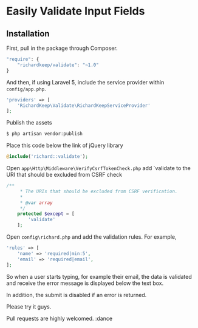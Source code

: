 # Easily Validate Input Fields

## Installation

First, pull in the package through Composer.

```js
"require": {
    "richardkeep/validate": "~1.0"
}
```

And then, if using Laravel 5, include the service provider within `config/app.php`.

```php
'providers' => [
    'RichardKeep\Validate\RichardKeepServiceProvider'
];
```

Publish the assets

```js
$ php artisan vendor:publish
```

Place this code below the link of jQuery library

```php
@include('richard::validate');
```

Open `app\Http\Middleware\VerifyCsrfTokenCheck.php` add `validate to the URI that should be excluded from CSRF check
```php
/**
     * The URIs that should be excluded from CSRF verification.
     *
     * @var array
     */
    protected $except = [
        'validate'
    ];
```

Open `config\richard.php` and add the validation rules. For example,

```php
'rules' => [
    'name' => 'required|min:5',
    'email' => 'required|email', 
];
```

So when a user starts typing, for example their email, the data is validated and receive the error message is displayed below the text box. 

In addition, the submit is disabled if an error is returned.

Please try it guys. 

Pull requests are highly welcomed. :dance
